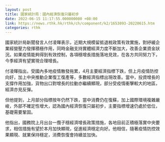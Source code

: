 ```yaml
---
layout: post
title: 國家統計局：國內經濟恢復只屬初步
date: 2022-06-15 11:17:55.000000000 +08:00
link: https://news.rthk.hk/rthk/ch/component/k2/1653093-20220615.htm
categories: rthk
---
```


國家統計局新聞發言人付凌暉表示，近期大規模留抵退稅政策有效實施，對紓緩企業經營壓力發揮積極作用，同時金融支持實體經濟力度不斷加大，改善企業資金狀況。如果疫情能夠得到有效控制，各項穩增長措施落地見效，在各方共同努力下，今季經濟有望實現合理增長。

付凌暉指出，受國內多地疫情散發拖累，4月主要經濟指標下跌，但上月疫情防控向好，加上中央推動企業復工復產等，多數經濟指標出現改善。當中，投資增長的支撐作用加強，貨物出口對增長的拉動亦繼續顯現，部分受疫情衝擊較大的地區，經濟亦見反彈。

但他提到，上月部分指標按年仍然下跌，當中消費仍在復蘇，加上國際環境複雜嚴峻，外部不確定性增大，認為國內經濟恢復只屬初步，主要指標增速仍處於低位，基礎需要鞏固。

他指出，國務院上月出台一攬子穩經濟增長政策措施，各地目前正積極落實中央要求，相信措施有望於本月加快顯現，促進經濟穩定向好。他相信，隨著疫情防控效果顯現、就業保持穩定，消費恢復會持續並加快。
